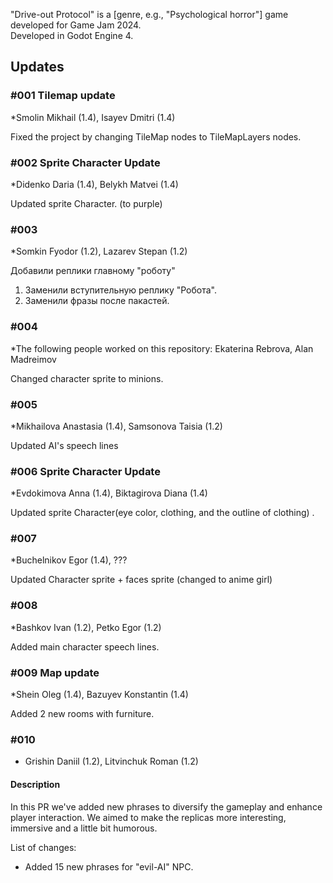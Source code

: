 "Drive-out Protocol" is a [genre, e.g., "Psychological horror"] game developed for Game Jam 2024.  
Developed in Godot Engine 4.

## Updates

### #001 Tilemap update
*Smolin Mikhail (1.4), Isayev Dmitri (1.4)

Fixed the project by changing TileMap nodes to TileMapLayers nodes.

### #002 Sprite Character Update
*Didenko Daria (1.4), Belykh Matvei (1.4)

Updated sprite Character. (to purple)

### #003
*Somkin Fyodor (1.2), Lazarev Stepan (1.2)

Добавили реплики главному "роботу" 
1) Заменили вступительную реплику "Робота".
2) Заменили фразы после пакастей. 

### #004
*The following people worked on this repository: Ekaterina Rebrova, Alan Madreimov

Changed character sprite to minions.

### #005
*Mikhailova Anastasia (1.4), Samsonova Taisia (1.2)

Updated AI's speech lines

### #006 Sprite Character Update
*Evdokimova Anna (1.4), Biktagirova Diana (1.4)

Updated sprite Character(eye color, clothing, and the outline of clothing) .

### #007 
*Buchelnikov Egor (1.4), ???

Updated Character sprite + faces sprite (changed to anime girl)

### #008
*Bashkov Ivan (1.2), Petko Egor (1.2)

Added main character speech lines.

### #009 Map update
*Shein Oleg (1.4), Bazuyev Konstantin (1.4)

Added 2 new rooms with furniture.

### #010
* Grishin Daniil (1.2), Litvinchuk Roman (1.2)
#### Description
In this PR we've added new phrases to diversify the gameplay and enhance player interaction. We aimed to make the replicas more interesting, immersive and a little bit humorous.

List of changes:
- Added 15 new phrases for "evil-AI" NPC.
